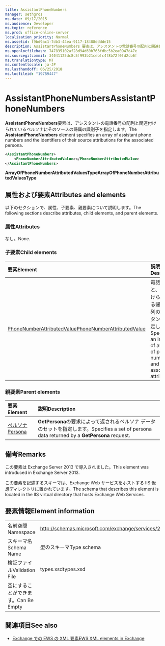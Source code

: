 ```yaml
---
title: AssistantPhoneNumbers
manager: sethgros
ms.date: 09/17/2015
ms.audience: Developer
ms.topic: reference
ms.prod: office-online-server
localization_priority: Normal
ms.assetid: f9bd9ac1-7db3-44ea-9117-18488dddde15
description: AssistantPhoneNumbers 要素は、アシスタントの電話番号の配列と関連付けられているペルソナにそのソースの帰属の識別子を指定します。
ms.openlocfilehash: 747835102af28d94d60b763fdbc5b2ea0947d47e
ms.sourcegitcommit: 34041125dc8c5f993b21cebfc4f8b72f0fd2cb6f
ms.translationtype: MT
ms.contentlocale: ja-JP
ms.lasthandoff: 06/25/2018
ms.locfileid: "19759447"
---
```

# <a name="assistantphonenumbers"></a><span data-ttu-id="1daf2-103">AssistantPhoneNumbers</span><span class="sxs-lookup"><span data-stu-id="1daf2-103">AssistantPhoneNumbers</span></span>

<span data-ttu-id="1daf2-104">**AssistantPhoneNumbers**要素は、アシスタントの電話番号の配列と関連付けられているペルソナにそのソースの帰属の識別子を指定します。</span><span class="sxs-lookup"><span data-stu-id="1daf2-104">The **AssistantPhoneNumbers** element specifies an array of assistant phone numbers and the identifiers of their source attributions for the associated persona.</span></span> 
  
```XML
<AssistantPhoneNumbers>
    <PhoneNumberAttributedValue></PhoneNumberAttributedValue>
</AssistantPhoneNumbers>
```

 <span data-ttu-id="1daf2-105">**ArrayOfPhoneNumberAttributedValuesType**</span><span class="sxs-lookup"><span data-stu-id="1daf2-105">**ArrayOfPhoneNumberAttributedValuesType**</span></span>
## <a name="attributes-and-elements"></a><span data-ttu-id="1daf2-106">属性および要素</span><span class="sxs-lookup"><span data-stu-id="1daf2-106">Attributes and elements</span></span>

<span data-ttu-id="1daf2-107">以下のセクションで、属性、子要素、親要素について説明します。</span><span class="sxs-lookup"><span data-stu-id="1daf2-107">The following sections describe attributes, child elements, and parent elements.</span></span>
  
### <a name="attributes"></a><span data-ttu-id="1daf2-108">属性</span><span class="sxs-lookup"><span data-stu-id="1daf2-108">Attributes</span></span>

<span data-ttu-id="1daf2-109">なし。</span><span class="sxs-lookup"><span data-stu-id="1daf2-109">None.</span></span>
  
### <a name="child-elements"></a><span data-ttu-id="1daf2-110">子要素</span><span class="sxs-lookup"><span data-stu-id="1daf2-110">Child elements</span></span>

|<span data-ttu-id="1daf2-111">**要素**</span><span class="sxs-lookup"><span data-stu-id="1daf2-111">**Element**</span></span>|<span data-ttu-id="1daf2-112">**説明**</span><span class="sxs-lookup"><span data-stu-id="1daf2-112">**Description**</span></span>|
|:-----|:-----|
|[<span data-ttu-id="1daf2-113">PhoneNumberAttributedValue</span><span class="sxs-lookup"><span data-stu-id="1daf2-113">PhoneNumberAttributedValue</span></span>](phonenumberattributedvalue.md) <br/> |<span data-ttu-id="1daf2-114">電話番号と、関連付けられている帰属の配列のインスタンスを指定します。</span><span class="sxs-lookup"><span data-stu-id="1daf2-114">Specifies an instance of an array of phone numbers and their associated attributions.</span></span>  <br/> |
   
### <a name="parent-elements"></a><span data-ttu-id="1daf2-115">親要素</span><span class="sxs-lookup"><span data-stu-id="1daf2-115">Parent elements</span></span>

|<span data-ttu-id="1daf2-116">**要素**</span><span class="sxs-lookup"><span data-stu-id="1daf2-116">**Element**</span></span>|<span data-ttu-id="1daf2-117">**説明**</span><span class="sxs-lookup"><span data-stu-id="1daf2-117">**Description**</span></span>|
|:-----|:-----|
|[<span data-ttu-id="1daf2-118">ペルソナ</span><span class="sxs-lookup"><span data-stu-id="1daf2-118">Persona</span></span>](persona.md) <br/> |<span data-ttu-id="1daf2-119">**GetPersona**の要求によって返されるペルソナ データのセットを指定します。</span><span class="sxs-lookup"><span data-stu-id="1daf2-119">Specifies a set of persona data returned by a **GetPersona** request.</span></span>  <br/> |
   
## <a name="remarks"></a><span data-ttu-id="1daf2-120">備考</span><span class="sxs-lookup"><span data-stu-id="1daf2-120">Remarks</span></span>

<span data-ttu-id="1daf2-121">この要素は Exchange Server 2013 で導入されました。</span><span class="sxs-lookup"><span data-stu-id="1daf2-121">This element was introduced in Exchange Server 2013.</span></span>
  
<span data-ttu-id="1daf2-122">この要素を記述するスキーマは、Exchange Web サービスをホストする IIS 仮想ディレクトリに置かれています。</span><span class="sxs-lookup"><span data-stu-id="1daf2-122">The schema that describes this element is located in the IIS virtual directory that hosts Exchange Web Services.</span></span>
  
## <a name="element-information"></a><span data-ttu-id="1daf2-123">要素情報</span><span class="sxs-lookup"><span data-stu-id="1daf2-123">Element information</span></span>

|||
|:-----|:-----|
|<span data-ttu-id="1daf2-124">名前空間</span><span class="sxs-lookup"><span data-stu-id="1daf2-124">Namespace</span></span>  <br/> |http://schemas.microsoft.com/exchange/services/2006/types  <br/> |
|<span data-ttu-id="1daf2-125">スキーマ名</span><span class="sxs-lookup"><span data-stu-id="1daf2-125">Schema Name</span></span>  <br/> |<span data-ttu-id="1daf2-126">型のスキーマ</span><span class="sxs-lookup"><span data-stu-id="1daf2-126">Type schema</span></span>  <br/> |
|<span data-ttu-id="1daf2-127">検証ファイル</span><span class="sxs-lookup"><span data-stu-id="1daf2-127">Validation File</span></span>  <br/> |<span data-ttu-id="1daf2-128">types.xsd</span><span class="sxs-lookup"><span data-stu-id="1daf2-128">types.xsd</span></span>  <br/> |
|<span data-ttu-id="1daf2-129">空にすることができます。</span><span class="sxs-lookup"><span data-stu-id="1daf2-129">Can Be Empty</span></span>  <br/> ||
   
## <a name="see-also"></a><span data-ttu-id="1daf2-130">関連項目</span><span class="sxs-lookup"><span data-stu-id="1daf2-130">See also</span></span>

- [<span data-ttu-id="1daf2-131">Exchange での EWS の XML 要素</span><span class="sxs-lookup"><span data-stu-id="1daf2-131">EWS XML elements in Exchange</span></span>](ews-xml-elements-in-exchange.md)


